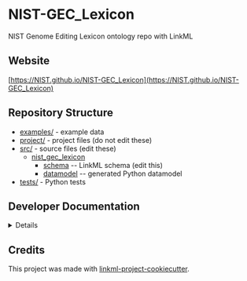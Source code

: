 # NIST-GEC_Lexicon

NIST Genome Editing Lexicon ontology repo with LinkML

## Website

[https://NIST.github.io/NIST-GEC_Lexicon](https://NIST.github.io/NIST-GEC_Lexicon)

## Repository Structure

* [examples/](examples/) - example data
* [project/](project/) - project files (do not edit these)
* [src/](src/) - source files (edit these)
  * [nist_gec_lexicon](src/nist_gec_lexicon)
    * [schema](src/nist_gec_lexicon/schema) -- LinkML schema
      (edit this)
    * [datamodel](src/nist_gec_lexicon/datamodel) -- generated
      Python datamodel
* [tests/](tests/) - Python tests

## Developer Documentation

<details>
Use the `make` command to generate project artefacts:

* `make all`: make everything
* `make deploy`: deploys site
</details>

## Credits

This project was made with
[linkml-project-cookiecutter](https://github.com/linkml/linkml-project-cookiecutter).
